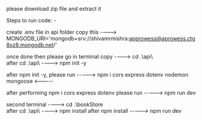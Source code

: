 
 

please download zip file and extract it


Steps to run code: -

create .env file in api folder 
copy this ----> MONGODB_URI='mongodb+srv://shivamrmishra:approwess@aprowess.ctg8xz8.mongodb.net/'

once done then please go in terminal copy ---->  cd .\api\  
after cd .\api\ ----> npm init -y

after npm init -y, please run -----> npm i cors express dotenv nodemon mongoose <-----

after performing  npm i cors express dotenv please run -----> npm run dev


second terminal ----> cd .\bookStore\
after cd .\api\ ----> npm install
after npm install ----->  npm run dev


